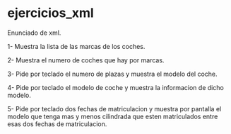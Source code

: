 # ejercicios_xml

Enunciado de xml.

1- Muestra la lista de las marcas de los coches.

2- Muestra el numero de coches que hay por marcas.

3- Pide por teclado el numero de plazas y  muestra el modelo del coche.

4- Pide por teclado el modelo de coche y muestra la informacion de dicho modelo.

5- Pide por teclado dos fechas de matriculacion y muestra por pantalla el modelo que tenga mas y menos cilindrada que esten matriculados
   entre esas dos fechas de matriculacion.

